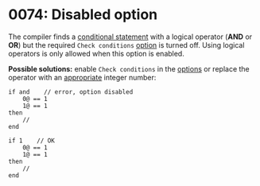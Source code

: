 # 0074: Disabled option

The compiler finds a [conditional statement](../../coding/conditions.md) with a logical operator (**AND** or **OR**) but the required `Check conditions` [option](../../editor/options/general.md#check-conditions) is turned off. Using logical operators is only allowed when this option is enabled.

**Possible solutions:** enable `Check conditions` in the [options](../../editor/options/general.md) or replace the operator with an [appropriate](../../coding/conditions.md#low-level-if-statements) integer number:

```
if and    // error, option disabled
    0@ == 1
    1@ == 1
then
    //
end

if 1    // OK
    0@ == 1
    1@ == 1
then
    //
end
```

